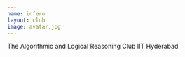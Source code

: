 ```yaml
---
name: infero
layout: club
image: avatar.jpg
---
```


The Algorithmic and Logical Reasoning Club
IIT Hyderabad
